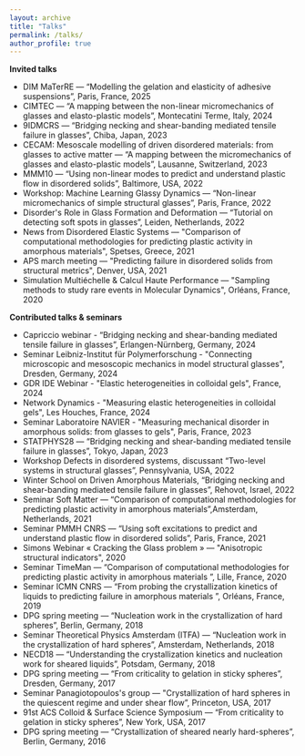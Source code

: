 ```yaml
---
layout: archive
title: "Talks"
permalink: /talks/
author_profile: true
---
```



__Invited talks__<br/>
- DIM MaTerRE — “Modelling the gelation and elasticity of adhesive suspensions”, Paris, France, 2025
- CIMTEC — “A mapping between the non-linear micromechanics of glasses and elasto-plastic models”, Montecatini Terme, Italy, 2024
- 9IDMCRS — “Bridging necking and shear-banding mediated tensile failure in glasses”, Chiba, Japan, 2023
- CECAM: Mesoscale modelling of driven disordered materials: from glasses to active matter — “A mapping between the micromechanics of glasses and elasto-plastic models”, Lausanne, Switzerland, 2023
- MMM10 — “Using non-linear modes to predict and understand plastic flow in disordered solids”, Baltimore, USA, 2022
- Workshop: Machine Learning Glassy Dynamics — “Non-linear micromechanics of simple structural glasses”, Paris, France, 2022
- Disorder's Role in Glass Formation and Deformation — “Tutorial on detecting soft spots in glasses”, Leiden, Netherlands, 2022
- News from Disordered Elastic Systems — "Comparison of computational methodologies for predicting plastic activity in amorphous materials", Spetses, Greece, 2021
- APS march meeting — "Predicting failure in disordered solids from structural metrics", Denver, USA, 2021
- Simulation Multiéchelle & Calcul Haute Performance — "Sampling methods to study rare events in Molecular Dynamics", Orléans, France, 2020


__Contributed talks & seminars__<br/>
- Capriccio webinar - “Bridging necking and shear-banding mediated tensile failure in glasses”, Erlangen-Nürnberg, Germany, 2024
- Seminar Leibniz-Institut für Polymerforschung - "Connecting microscopic and mesoscopic mechanics in model structural glasses", Dresden, Germany, 2024
- GDR IDE Webinar - "Elastic heterogeneities in colloidal gels", France, 2024
- Network Dynamics - "Measuring elastic heterogeneities in colloidal gels", Les Houches, France, 2024
- Seminar Laboratoire NAVIER - "Measuring mechanical disorder in amorphous solids: from glasses to gels", Paris, France, 2023
- STATPHYS28 — “Bridging necking and shear-banding mediated tensile failure in glasses”, Tokyo, Japan, 2023
- Workshop Defects in disordered systems, discussant “Two-level systems in structural glasses”, Pennsylvania, USA, 2022
- Winter School on Driven Amorphous Materials, “Bridging necking and shear-banding mediated tensile failure in glasses”, Rehovot, Israel, 2022
- Seminar Soft Matter — “Comparison of computational methodologies for predicting plastic activity in amorphous materials”,Amsterdam, Netherlands, 2021
- Seminar PMMH CNRS — “Using soft excitations to predict and understand plastic flow in disordered solids”, Paris, France, 2021
- Simons Webinar « Cracking the Glass problem » — "Anisotropic structural indicators", 2020
- Seminar TimeMan — “Comparison of computational methodologies for predicting plastic activity in amorphous materials ”, Lille, France, 2020
- Seminar ICMN CNRS — “From probing the crystallization kinetics of liquids to predicting failure in amorphous materials ”, Orléans, France, 2019
- DPG spring meeting — “Nucleation work in the crystallization of hard spheres”, Berlin, Germany, 2018
- Seminar Theoretical Physics Amsterdam (ITFA) — “Nucleation work in the crystallization of hard spheres”, Amsterdam, Netherlands, 2018
- NECD18 — “Understanding the crystallization kinetics and nucleation work for sheared liquids”, Potsdam, Germany, 2018
- DPG spring meeting — “From criticality to gelation in sticky spheres”, Dresden, Germany, 2017
- Seminar Panagiotopoulos's group — "Crystallization of hard spheres in the quiescent regime and under shear flow”, Princeton, USA, 2017
- 91st ACS Colloid & Surface Science Symposium — “From criticality to gelation in sticky spheres”, New York, USA, 2017
- DPG spring meeting — “Crystallization of sheared nearly hard-spheres”, Berlin, Germany, 2016

